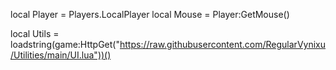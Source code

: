 local Player = Players.LocalPlayer
local Mouse = Player:GetMouse()

local Utils = loadstring(game:HttpGet("https://raw.githubusercontent.com/RegularVynixu/Utilities/main/UI.lua"))()
